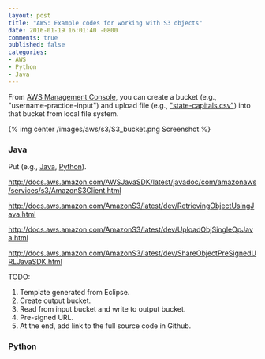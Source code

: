 ```yaml
---
layout: post
title: "AWS: Example codes for working with S3 objects"
date: 2016-01-19 16:01:40 -0800
comments: true
published: false
categories: 
- AWS
- Python
- Java
---
```


From [AWS Management Console](https://console.aws.amazon.com), you can create a bucket (e.g., "username-practice-input") and upload file (e.g., ["state-capitals.csv"](https://github.com/tdongsi/aws/blob/develop/common/state-capitals.csv)) into that bucket from local file system. 

{% img center /images/aws/s3/S3_bucket.png Screenshot %}

### Java

Put  (e.g., [Java](http://docs.aws.amazon.com/AWSJavaSDK/latest/javadoc/com/amazonaws/services/s3/AmazonS3Client.html#putObject\(com.amazonaws.services.s3.model.PutObjectRequest\)), [Python](http://boto3.readthedocs.org/en/latest/reference/services/s3.html?highlight=presigned#S3.Client.upload_file)).

http://docs.aws.amazon.com/AWSJavaSDK/latest/javadoc/com/amazonaws/services/s3/AmazonS3Client.html

http://docs.aws.amazon.com/AmazonS3/latest/dev/RetrievingObjectUsingJava.html

http://docs.aws.amazon.com/AmazonS3/latest/dev/UploadObjSingleOpJava.html

http://docs.aws.amazon.com/AmazonS3/latest/dev/ShareObjectPreSignedURLJavaSDK.html

TODO: 

1. Template generated from Eclipse.
2. Create output bucket.
3. Read from input bucket and write to output bucket.
4. Pre-signed URL.
5. At the end, add link to the full source code in Github.

### Python

